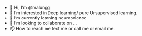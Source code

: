 - 👋 Hi, I’m @malungg
- 👀 I’m interested in Deep learning/ pure Unsupervised learning.
- 🌱 I’m currently learning neuroscience
- 💞️ I’m looking to collaborate on ...
- 📫 How to reach me text me or call me or email me.

<!---
malungg/malungg is a ✨ special ✨ repository because its `README.md` (this file) appears on your GitHub profile.
You can click the Preview link to take a look at your changes.
--->
